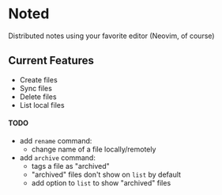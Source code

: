 # Noted

Distributed notes using your favorite editor (Neovim, of course)

## Current Features

- Create files
- Sync files
- Delete files
- List local files

#### TODO

- add `rename` command:
  - change name of a file locally/remotely
- add `archive` command:
  - tags a file as "archived"
  - "archived" files don't show on `list` by default
  - add option to `list` to show "archived" files
